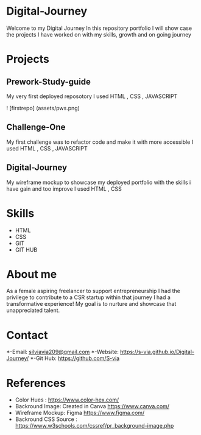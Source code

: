 # Digital-Journey
Welcome to my Digital Journey
In this repository portfolio I will show case the projects I have worked on with my skills, growth and on going journey

# Projects

## Prework-Study-guide
My very first deployed reposotory
I used HTML , CSS , JAVASCRIPT

! [firstrepo] (assets/pws.png)



## Challenge-One
My first challenge was to refactor code and make it with more accessible 
I used HTML , CSS , JAVASCRIPT

## Digital-Journey
My wireframe mockup to showcase my deployed portfolio with the skills i have gain and too improve
I used HTML , CSS

# Skills
* HTML
* CSS
* GIT 
* GIT HUB

# About me 
As a female aspiring freelancer to support entrepreneurship 
I had the privilege to contribute to a CSR startup within that journey
I had a transformative experience! My goal is to nurture and showcase that unappreciated talent.

# Contact 
*-Email: silviavia209@gmail.com
*-Website: https://s-via.github.io/Digital-Journey/
*-Git Hub: https://github.com/S-via

# References
* Color Hues : https://www.color-hex.com/
* Backround Image: Created in Canva https://www.canva.com/
* Wireframe Mockup: Figma https://www.figma.com/
* Backround CSS Source : https://www.w3schools.com/cssref/pr_background-image.php




